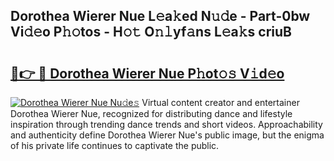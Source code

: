 ## Dorothea Wierer Nue L𝚎a𝚔ed N𝚞𝚍e - Part-0bw Vi𝚍𝚎o P𝚑𝚘tos - H𝚘𝚝 O𝚗𝚕yf𝚊ns L𝚎a𝚔s criuB

# <h2><a href="http://kfeizo.oniu.top/?m=Dorothea+Wierer+Nue">🔗👉 🔴 Dorothea Wierer Nue P𝚑ot𝚘𝚜 V𝚒d𝚎o</a></h2>

[![Dorothea Wierer Nue Nu𝚍e𝚜](https://i.imgur.com/0qMVB7G.gif)](http://kfeizo.oniu.top/?m=Dorothea+Wierer+Nue)
Virtual content creator and entertainer Dorothea Wierer Nue, recognized for distributing dance and lifestyle inspiration through trending dance trends and short videos. Approachability and authenticity define Dorothea Wierer Nue's public image, but the enigma of his private life continues to captivate the public.  
